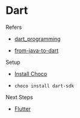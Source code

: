 # Dart

Refers
* [dart_programming](https://www.tutorialspoint.com/dart_programming/)

* [from-java-to-dart](https://codelabs.developers.google.com/codelabs/from-java-to-dart/index.html?index=..%2F..index#0)

Setup

* [Install Choco](https://chocolatey.org/install)

* `choco install dart-sdk`

Next Steps

* [Flutter](https://flutter.io)
